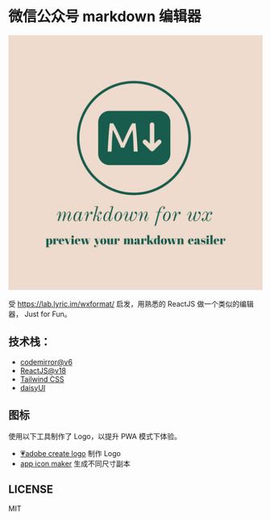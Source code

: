 # 微信公众号 markdown 编辑器

![](./public/markdown%20for%20wx-logos.jpeg)

受 https://lab.lyric.im/wxformat/ 启发，用熟悉的 ReactJS 做一个类似的编辑器， Just for Fun。

## 技术栈：

- [codemirror@v6](https://codemirror.net/)
- [ReactJS@v18](https://react.dev/)
- [Tailwind CSS](https://tailwindcss.com/)
- [daisyUI](https://daisyui.com/)

## 图标

使用以下工具制作了 Logo，以提升 PWA 模式下体验。

- [💗adobe create logo](https://www.adobe.com/express/create/logo) 制作 Logo
- [app icon maker](https://appiconmaker.co/) 生成不同尺寸副本

## LICENSE

MIT
